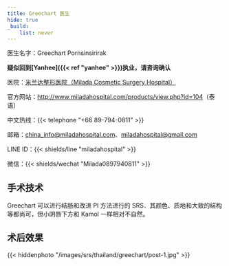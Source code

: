 ```yaml
---
title: Greechart 医生
hide: true
_build:
    list: never
---
```


医生名字：Greechart Pornsinsirirak

**疑似回到[Yanhee]({{< ref "yanhee" >}})执业，请咨询确认**

医院：[米兰达整形医院（Milada Cosmetic Surgery Hospital）](https://g.page/milada_hospital)

官方网站：<http://www.miladahospital.com/products/view.php?id=104>（泰语）

中文热线：{{< telephone "+66 89-794-0811" >}}

邮箱：<china_info@miladahospital.com>、<miladahospital@gmail.com>

LINE ID：{{< shields/line "miladahospital" >}}

微信：{{< shields/wechat "Milada0897940811" >}}

## 手术技术

Greechart 可以进行结肠和改进 PI 方法进行的 SRS．其颜色、质地和大致的结构等都尚可，但小阴唇下方和 Kamol 一样相对不自然。

## 术后效果

{{< hiddenphoto "/images/srs/thailand/greechart/post-1.jpg" >}}
